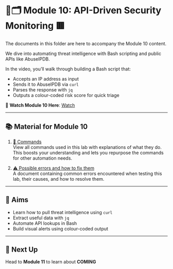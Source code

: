 # 🔑🗂️ Module 10: API-Driven Security Monitoring 🟥

The documents in this folder are here to accompany the Module 10 content.

We dive into automating threat intelligence with Bash scripting and public APIs like AbuseIPDB.

In the video, you’ll walk through building a Bash script that:

- Accepts an IP address as input
- Sends it to AbuseIPDB via `curl`
- Parses the response with `jq`
- Outputs a colour-coded risk score for quick triage

🎥 **Watch Module 10 Here**: [Watch](https://www.youtube.com/watch?v=8A4n1lwCUjA)

---

## 📚 Material for Module 10

1. [📖 Commands](./commands.md)  
   View all commands used in this lab with explanations of what they do.  
   This boosts your understanding and lets you repurpose the commands for other automation needs.

2. [⚠ Possible errors and how to fix them](./errors.md)  
   A document containing common errors encountered when testing this lab, their causes, and how to resolve them.

---

## 🎯 Aims

- Learn how to pull threat intelligence using `curl`
- Extract useful data with `jq`
- Automate API lookups in Bash
- Build visual alerts using colour-coded output

---

## 🚀 Next Up

Head to **Module 11** to learn about **COMING**

